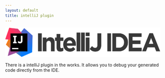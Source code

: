 ```yaml
---
layout: default
title: intelliJ plugin
---
```


<img src="/usage/intellij/intellij.png" width="auto" height="96" />

There is a intelliJ plugin in the works.
It allows you to debug your generated code directly from the IDE.
